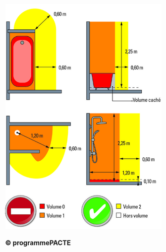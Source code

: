 ![](<images/Ventilation Mécanique Répartie (VMR) - règles électriques - 8/_page_0_Figure_0.jpeg>)

## © programmePACTE